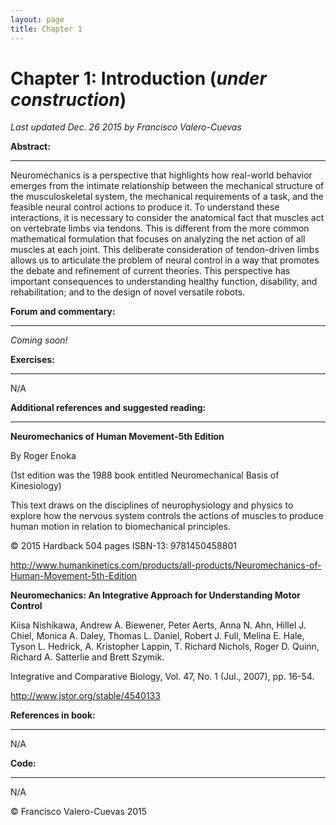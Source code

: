 ```yaml
---
layout: page
title: Chapter 1
---
```

# Chapter 1: Introduction  (*under construction*)
*Last updated Dec. 26 2015 by Francisco Valero-Cuevas*

**Abstract:**

_________


Neuromechanics is a perspective that highlights how real-world behavior emerges from the intimate relationship between the mechanical structure of the musculoskeletal system, the mechanical requirements of a task, and the feasible neural control actions to produce it. To understand these interactions, it is necessary to consider the anatomical fact that muscles act on vertebrate limbs via tendons. This is different from the more common mathematical formulation that focuses on analyzing the net action of all muscles at each joint. This deliberate consideration of tendon-driven limbs allows us to articulate the problem of neural control in a way that promotes the debate and refinement of current theories. This perspective has important consequences to understanding healthy function, disability, and rehabilitation; and to the design of novel versatile robots.


**Forum and commentary:**

_____________________

*Coming soon!*


**Exercises:**

__________

N/A

**Additional references and suggested reading:**

____________________________________________


**Neuromechanics of Human Movement-5th Edition**

By Roger Enoka 

(1st edition was the 1988 book entitled Neuromechanical Basis of Kinesiology)

This text draws on the disciplines of neurophysiology and physics to explore how the nervous system controls the actions of muscles to produce human motion in relation to biomechanical principles.

© 2015 Hardback 504 pages ISBN-13: 9781450458801

http://www.humankinetics.com/products/all-products/Neuromechanics-of-Human-Movement-5th-Edition

**Neuromechanics: An Integrative Approach for Understanding Motor Control**

Kiisa Nishikawa, Andrew A. Biewener, Peter Aerts, Anna N. Ahn, Hillel J. Chiel, Monica A. Daley, Thomas L. Daniel, Robert J. Full, Melina E. Hale, Tyson L. Hedrick, A. Kristopher Lappin, T. Richard Nichols, Roger D. Quinn, Richard A. Satterlie and Brett Szymik.

Integrative and Comparative Biology, Vol. 47, No. 1 (Jul., 2007), pp. 16-54.

http://www.jstor.org/stable/4540133

**References in book:**

___________________

N/A

**Code:**

_____


N/A


© Francisco Valero-Cuevas 2015

